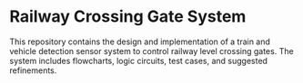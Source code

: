 # Railway Crossing Gate System
This repository contains the design and implementation of a train and vehicle detection sensor system to control railway level crossing gates. 
The system includes flowcharts, logic circuits, test cases, and suggested refinements.
